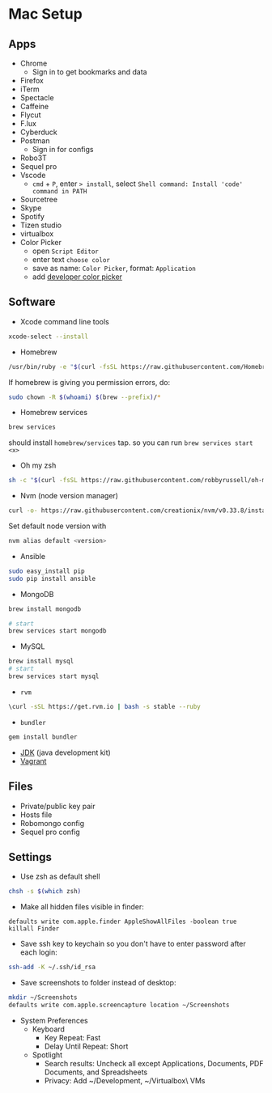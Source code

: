 # Mac Setup

## Apps
* Chrome
  * Sign in to get bookmarks and data
* Firefox
* iTerm
* Spectacle
* Caffeine
* Flycut
* F.lux
* Cyberduck
* Postman
  * Sign in for configs
* Robo3T
* Sequel pro
* Vscode
  * `cmd` + `P`, enter `> install`, select `Shell command: Install 'code' command in PATH`
* Sourcetree
* Skype
* Spotify
* Tizen studio
* virtualbox
* Color Picker
    * open `Script Editor`
    * enter text `choose color`
    * save as name: `Color Picker`, format: `Application`
    * add [developer color picker](https://download.panic.com/picker/)

## Software
* Xcode command line tools
```sh
xcode-select --install
```
* Homebrew
```sh
/usr/bin/ruby -e "$(curl -fsSL https://raw.githubusercontent.com/Homebrew/install/master/install)"
```
If homebrew is giving you permission errors, do:
```sh
sudo chown -R $(whoami) $(brew --prefix)/*
```
* Homebrew services
```sh
brew services
```
should install `homebrew/services` tap. so you can run `brew services start <x>`
* Oh my zsh
```sh
sh -c "$(curl -fsSL https://raw.githubusercontent.com/robbyrussell/oh-my-zsh/master/tools/install.sh)"
```
* Nvm (node version manager)
```sh
curl -o- https://raw.githubusercontent.com/creationix/nvm/v0.33.8/install.sh | bash
```
Set default node version with
```sh
nvm alias default <version>
```
* Ansible
```sh
sudo easy_install pip
sudo pip install ansible
```
* MongoDB
```sh
brew install mongodb

# start
brew services start mongodb
```
* MySQL
```sh
brew install mysql
# start
brew services start mysql
```
* `rvm`
```sh
\curl -sSL https://get.rvm.io | bash -s stable --ruby
```
* `bundler`
```sh
gem install bundler
```
* [JDK](http://www.oracle.com/technetwork/java/javase/downloads/index.html) (java development kit)
* [Vagrant](https://www.vagrantup.com/downloads.html)

## Files
* Private/public key pair
* Hosts file
* Robomongo config
* Sequel pro config

## Settings
* Use zsh as default shell
```sh
chsh -s $(which zsh)
```
* Make all hidden files visible in finder:
```
defaults write com.apple.finder AppleShowAllFiles -boolean true
killall Finder
```
* Save ssh key to keychain so you don't have to enter password after each login:
```sh
ssh-add -K ~/.ssh/id_rsa
```
* Save screenshots to folder instead of desktop:
```sh
mkdir ~/Screenshots
defaults write com.apple.screencapture location ~/Screenshots
```
* System Preferences
    * Keyboard
        * Key Repeat: Fast
        * Delay Until Repeat: Short
    * Spotlight
        * Search results: Uncheck all except Applications, Documents, PDF Documents, and Spreadsheets
        * Privacy: Add ~/Development, ~/Virtualbox\ VMs
